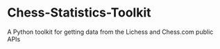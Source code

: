 # Chess-Statistics-Toolkit
A Python toolkit for getting data from the Lichess and Chess.com public APIs
